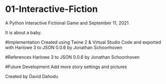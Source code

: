 # 01-Interactive-Fiction
A Python Interactive Fictional Game and September 11, 2021

It is about a baby.

#Implementation
Created using Twine 2 & Virtual Studio Code and exported with Harlowe 3 to JSON 0.0.6 by Jonathan Schoonhoven

#References
Harlowe 3 to JSON 0.0.6 by Jonathan Schoonhoven

#Future Development
Add more story settings and pictures

Created by
David Dahodu
